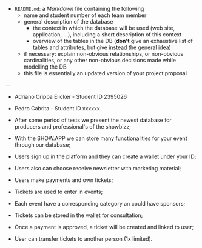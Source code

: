 - `README.md`: a *Markdown* file containing the following
    - name and student number of each team member
    - general description of the database
        - the context in which the database will be used (web site,
          application, ...), including a short description of
          this context
        - overview of the tables in the DB (**don't** give an exhaustive list of
          tables and attributes, but give instead
          the general idea)
    - if necessary: explain non-obvious relationships, or non-obvious
      cardinalities, or any other non-obvious decisions
      made while modelling the DB
    - this file is essentially an updated version of your project proposal



--

 - Adriano Crippa Elicker - Student ID 2395026
 - Pedro Cabrita - Student ID xxxxxx

- After some period of tests we present the newest database for producers and professional's of the showbizz;
- With the SHOW.APP we can store many functionalities for your event through our database;
- Users sign up in the platform and they can create a wallet under your ID;
- Users also can choose receive newsletter with marketing material;
- Users make payments and own tickets;
- Tickets are used to enter in events;
- Each event have a corresponding category an could have sponsors;
- Tickets can be stored in the wallet for consultation;
- Once a payment is approved, a ticket will be created and linked to user;
- User can transfer tickets to another person (1x limited).
